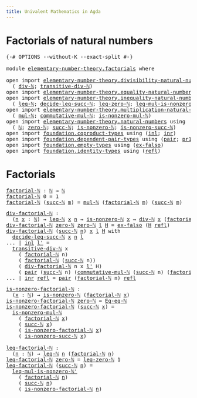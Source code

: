 ```yaml
---
title: Univalent Mathematics in Agda
---
```


# Factorials of natural numbers

<pre class="Agda"><a id="88" class="Symbol">{-#</a> <a id="92" class="Keyword">OPTIONS</a> <a id="100" class="Pragma">--without-K</a> <a id="112" class="Pragma">--exact-split</a> <a id="126" class="Symbol">#-}</a>

<a id="131" class="Keyword">module</a> <a id="138" href="elementary-number-theory.factorials.html" class="Module">elementary-number-theory.factorials</a> <a id="174" class="Keyword">where</a>

<a id="181" class="Keyword">open</a> <a id="186" class="Keyword">import</a> <a id="193" href="elementary-number-theory.divisibility-natural-numbers.html" class="Module">elementary-number-theory.divisibility-natural-numbers</a> <a id="247" class="Keyword">using</a>
  <a id="255" class="Symbol">(</a> <a id="257" href="elementary-number-theory.divisibility-natural-numbers.html#1610" class="Function">div-ℕ</a><a id="262" class="Symbol">;</a> <a id="264" href="elementary-number-theory.divisibility-natural-numbers.html#5534" class="Function">transitive-div-ℕ</a><a id="280" class="Symbol">)</a>
<a id="282" class="Keyword">open</a> <a id="287" class="Keyword">import</a> <a id="294" href="elementary-number-theory.equality-natural-numbers.html" class="Module">elementary-number-theory.equality-natural-numbers</a> <a id="344" class="Keyword">using</a> <a id="350" class="Symbol">(</a><a id="351" href="elementary-number-theory.equality-natural-numbers.html#1960" class="Function">Eq-eq-ℕ</a><a id="358" class="Symbol">)</a>
<a id="360" class="Keyword">open</a> <a id="365" class="Keyword">import</a> <a id="372" href="elementary-number-theory.inequality-natural-numbers.html" class="Module">elementary-number-theory.inequality-natural-numbers</a> <a id="424" class="Keyword">using</a>
  <a id="432" class="Symbol">(</a> <a id="434" href="elementary-number-theory.inequality-natural-numbers.html#1407" class="Function">leq-ℕ</a><a id="439" class="Symbol">;</a> <a id="441" href="elementary-number-theory.inequality-natural-numbers.html#2722" class="Function">decide-leq-succ-ℕ</a><a id="458" class="Symbol">;</a> <a id="460" href="elementary-number-theory.inequality-natural-numbers.html#1747" class="Function">leq-zero-ℕ</a><a id="470" class="Symbol">;</a> <a id="472" href="elementary-number-theory.inequality-natural-numbers.html#5896" class="Function">leq-mul-is-nonzero-ℕ&#39;</a><a id="493" class="Symbol">)</a>
<a id="495" class="Keyword">open</a> <a id="500" class="Keyword">import</a> <a id="507" href="elementary-number-theory.multiplication-natural-numbers.html" class="Module">elementary-number-theory.multiplication-natural-numbers</a> <a id="563" class="Keyword">using</a>
  <a id="571" class="Symbol">(</a> <a id="573" href="elementary-number-theory.multiplication-natural-numbers.html#1176" class="Function">mul-ℕ</a><a id="578" class="Symbol">;</a> <a id="580" href="elementary-number-theory.multiplication-natural-numbers.html#3015" class="Function">commutative-mul-ℕ</a><a id="597" class="Symbol">;</a> <a id="599" href="elementary-number-theory.multiplication-natural-numbers.html#6461" class="Function">is-nonzero-mul-ℕ</a><a id="615" class="Symbol">)</a>
<a id="617" class="Keyword">open</a> <a id="622" class="Keyword">import</a> <a id="629" href="elementary-number-theory.natural-numbers.html" class="Module">elementary-number-theory.natural-numbers</a> <a id="670" class="Keyword">using</a>
  <a id="678" class="Symbol">(</a> <a id="680" href="elementary-number-theory.natural-numbers.html#1444" class="Datatype">ℕ</a><a id="681" class="Symbol">;</a> <a id="683" href="elementary-number-theory.natural-numbers.html#1465" class="InductiveConstructor">zero-ℕ</a><a id="689" class="Symbol">;</a> <a id="691" href="elementary-number-theory.natural-numbers.html#1478" class="InductiveConstructor">succ-ℕ</a><a id="697" class="Symbol">;</a> <a id="699" href="elementary-number-theory.natural-numbers.html#1926" class="Function">is-nonzero-ℕ</a><a id="711" class="Symbol">;</a> <a id="713" href="elementary-number-theory.natural-numbers.html#3025" class="Function">is-nonzero-succ-ℕ</a><a id="730" class="Symbol">)</a>
<a id="732" class="Keyword">open</a> <a id="737" class="Keyword">import</a> <a id="744" href="foundation.coproduct-types.html" class="Module">foundation.coproduct-types</a> <a id="771" class="Keyword">using</a> <a id="777" class="Symbol">(</a><a id="778" href="foundation.coproduct-types.html#1239" class="InductiveConstructor">inl</a><a id="781" class="Symbol">;</a> <a id="783" href="foundation.coproduct-types.html#1262" class="InductiveConstructor">inr</a><a id="786" class="Symbol">)</a>
<a id="788" class="Keyword">open</a> <a id="793" class="Keyword">import</a> <a id="800" href="foundation.dependent-pair-types.html" class="Module">foundation.dependent-pair-types</a> <a id="832" class="Keyword">using</a> <a id="838" class="Symbol">(</a><a id="839" href="foundation-core.dependent-pair-types.html#575" class="InductiveConstructor">pair</a><a id="843" class="Symbol">;</a> <a id="845" href="foundation-core.dependent-pair-types.html#592" class="Field">pr1</a><a id="848" class="Symbol">;</a> <a id="850" href="foundation-core.dependent-pair-types.html#604" class="Field">pr2</a><a id="853" class="Symbol">)</a>
<a id="855" class="Keyword">open</a> <a id="860" class="Keyword">import</a> <a id="867" href="foundation.empty-types.html" class="Module">foundation.empty-types</a> <a id="890" class="Keyword">using</a> <a id="896" class="Symbol">(</a><a id="897" href="foundation-core.empty-types.html#1150" class="Function">ex-falso</a><a id="905" class="Symbol">)</a>
<a id="907" class="Keyword">open</a> <a id="912" class="Keyword">import</a> <a id="919" href="foundation.identity-types.html" class="Module">foundation.identity-types</a> <a id="945" class="Keyword">using</a> <a id="951" class="Symbol">(</a><a id="952" href="foundation-core.identity-types.html#694" class="InductiveConstructor">refl</a><a id="956" class="Symbol">)</a>
</pre>
# Factorials

<pre class="Agda"><a id="factorial-ℕ"></a><a id="985" href="elementary-number-theory.factorials.html#985" class="Function">factorial-ℕ</a> <a id="997" class="Symbol">:</a> <a id="999" href="elementary-number-theory.natural-numbers.html#1444" class="Datatype">ℕ</a> <a id="1001" class="Symbol">→</a> <a id="1003" href="elementary-number-theory.natural-numbers.html#1444" class="Datatype">ℕ</a>
<a id="1005" href="elementary-number-theory.factorials.html#985" class="Function">factorial-ℕ</a> <a id="1017" class="Number">0</a> <a id="1019" class="Symbol">=</a> <a id="1021" class="Number">1</a>
<a id="1023" href="elementary-number-theory.factorials.html#985" class="Function">factorial-ℕ</a> <a id="1035" class="Symbol">(</a><a id="1036" href="elementary-number-theory.natural-numbers.html#1478" class="InductiveConstructor">succ-ℕ</a> <a id="1043" href="elementary-number-theory.factorials.html#1043" class="Bound">m</a><a id="1044" class="Symbol">)</a> <a id="1046" class="Symbol">=</a> <a id="1048" href="elementary-number-theory.multiplication-natural-numbers.html#1176" class="Function">mul-ℕ</a> <a id="1054" class="Symbol">(</a><a id="1055" href="elementary-number-theory.factorials.html#985" class="Function">factorial-ℕ</a> <a id="1067" href="elementary-number-theory.factorials.html#1043" class="Bound">m</a><a id="1068" class="Symbol">)</a> <a id="1070" class="Symbol">(</a><a id="1071" href="elementary-number-theory.natural-numbers.html#1478" class="InductiveConstructor">succ-ℕ</a> <a id="1078" href="elementary-number-theory.factorials.html#1043" class="Bound">m</a><a id="1079" class="Symbol">)</a>
</pre>
<pre class="Agda"><a id="div-factorial-ℕ"></a><a id="1094" href="elementary-number-theory.factorials.html#1094" class="Function">div-factorial-ℕ</a> <a id="1110" class="Symbol">:</a>
  <a id="1114" class="Symbol">(</a><a id="1115" href="elementary-number-theory.factorials.html#1115" class="Bound">n</a> <a id="1117" href="elementary-number-theory.factorials.html#1117" class="Bound">x</a> <a id="1119" class="Symbol">:</a> <a id="1121" href="elementary-number-theory.natural-numbers.html#1444" class="Datatype">ℕ</a><a id="1122" class="Symbol">)</a> <a id="1124" class="Symbol">→</a> <a id="1126" href="elementary-number-theory.inequality-natural-numbers.html#1407" class="Function">leq-ℕ</a> <a id="1132" href="elementary-number-theory.factorials.html#1117" class="Bound">x</a> <a id="1134" href="elementary-number-theory.factorials.html#1115" class="Bound">n</a> <a id="1136" class="Symbol">→</a> <a id="1138" href="elementary-number-theory.natural-numbers.html#1926" class="Function">is-nonzero-ℕ</a> <a id="1151" href="elementary-number-theory.factorials.html#1117" class="Bound">x</a> <a id="1153" class="Symbol">→</a> <a id="1155" href="elementary-number-theory.divisibility-natural-numbers.html#1610" class="Function">div-ℕ</a> <a id="1161" href="elementary-number-theory.factorials.html#1117" class="Bound">x</a> <a id="1163" class="Symbol">(</a><a id="1164" href="elementary-number-theory.factorials.html#985" class="Function">factorial-ℕ</a> <a id="1176" href="elementary-number-theory.factorials.html#1115" class="Bound">n</a><a id="1177" class="Symbol">)</a>
<a id="1179" href="elementary-number-theory.factorials.html#1094" class="Function">div-factorial-ℕ</a> <a id="1195" href="elementary-number-theory.natural-numbers.html#1465" class="InductiveConstructor">zero-ℕ</a> <a id="1202" href="elementary-number-theory.natural-numbers.html#1465" class="InductiveConstructor">zero-ℕ</a> <a id="1209" href="elementary-number-theory.factorials.html#1209" class="Bound">l</a> <a id="1211" href="elementary-number-theory.factorials.html#1211" class="Bound">H</a> <a id="1213" class="Symbol">=</a> <a id="1215" href="foundation-core.empty-types.html#1150" class="Function">ex-falso</a> <a id="1224" class="Symbol">(</a><a id="1225" href="elementary-number-theory.factorials.html#1211" class="Bound">H</a> <a id="1227" href="foundation-core.identity-types.html#694" class="InductiveConstructor">refl</a><a id="1231" class="Symbol">)</a>
<a id="1233" href="elementary-number-theory.factorials.html#1094" class="Function">div-factorial-ℕ</a> <a id="1249" class="Symbol">(</a><a id="1250" href="elementary-number-theory.natural-numbers.html#1478" class="InductiveConstructor">succ-ℕ</a> <a id="1257" href="elementary-number-theory.factorials.html#1257" class="Bound">n</a><a id="1258" class="Symbol">)</a> <a id="1260" href="elementary-number-theory.factorials.html#1260" class="Bound">x</a> <a id="1262" href="elementary-number-theory.factorials.html#1262" class="Bound">l</a> <a id="1264" href="elementary-number-theory.factorials.html#1264" class="Bound">H</a> <a id="1266" class="Keyword">with</a>
  <a id="1273" href="elementary-number-theory.inequality-natural-numbers.html#2722" class="Function">decide-leq-succ-ℕ</a> <a id="1291" href="elementary-number-theory.factorials.html#1260" class="Bound">x</a> <a id="1293" href="elementary-number-theory.factorials.html#1257" class="Bound">n</a> <a id="1295" href="elementary-number-theory.factorials.html#1262" class="Bound">l</a>
<a id="1297" class="Symbol">...</a> <a id="1301" class="Symbol">|</a> <a id="1303" href="foundation.coproduct-types.html#1239" class="InductiveConstructor">inl</a> <a id="1307" href="elementary-number-theory.factorials.html#1307" class="Bound">l&#39;</a> <a id="1310" class="Symbol">=</a>
  <a id="1314" href="elementary-number-theory.divisibility-natural-numbers.html#5534" class="Function">transitive-div-ℕ</a> <a id="1331" class="Bound">x</a>
    <a id="1337" class="Symbol">(</a> <a id="1339" href="elementary-number-theory.factorials.html#985" class="Function">factorial-ℕ</a> <a id="1351" class="Bound">n</a><a id="1352" class="Symbol">)</a>
    <a id="1358" class="Symbol">(</a> <a id="1360" href="elementary-number-theory.factorials.html#985" class="Function">factorial-ℕ</a> <a id="1372" class="Symbol">(</a><a id="1373" href="elementary-number-theory.natural-numbers.html#1478" class="InductiveConstructor">succ-ℕ</a> <a id="1380" class="Bound">n</a><a id="1381" class="Symbol">))</a>
    <a id="1388" class="Symbol">(</a> <a id="1390" href="elementary-number-theory.factorials.html#1094" class="Function">div-factorial-ℕ</a> <a id="1406" class="Bound">n</a> <a id="1408" class="Bound">x</a> <a id="1410" href="elementary-number-theory.factorials.html#1307" class="Bound">l&#39;</a> <a id="1413" class="Bound">H</a><a id="1414" class="Symbol">)</a>
    <a id="1420" class="Symbol">(</a> <a id="1422" href="foundation-core.dependent-pair-types.html#575" class="InductiveConstructor">pair</a> <a id="1427" class="Symbol">(</a><a id="1428" href="elementary-number-theory.natural-numbers.html#1478" class="InductiveConstructor">succ-ℕ</a> <a id="1435" class="Bound">n</a><a id="1436" class="Symbol">)</a> <a id="1438" class="Symbol">(</a><a id="1439" href="elementary-number-theory.multiplication-natural-numbers.html#3015" class="Function">commutative-mul-ℕ</a> <a id="1457" class="Symbol">(</a><a id="1458" href="elementary-number-theory.natural-numbers.html#1478" class="InductiveConstructor">succ-ℕ</a> <a id="1465" class="Bound">n</a><a id="1466" class="Symbol">)</a> <a id="1468" class="Symbol">(</a><a id="1469" href="elementary-number-theory.factorials.html#985" class="Function">factorial-ℕ</a> <a id="1481" class="Bound">n</a><a id="1482" class="Symbol">)))</a>
<a id="1486" class="Symbol">...</a> <a id="1490" class="Symbol">|</a> <a id="1492" href="foundation.coproduct-types.html#1262" class="InductiveConstructor">inr</a> <a id="1496" href="foundation-core.identity-types.html#694" class="InductiveConstructor">refl</a> <a id="1501" class="Symbol">=</a> <a id="1503" href="foundation-core.dependent-pair-types.html#575" class="InductiveConstructor">pair</a> <a id="1508" class="Symbol">(</a><a id="1509" href="elementary-number-theory.factorials.html#985" class="Function">factorial-ℕ</a> <a id="1521" class="Bound">n</a><a id="1522" class="Symbol">)</a> <a id="1524" href="foundation-core.identity-types.html#694" class="InductiveConstructor">refl</a>
</pre>
<pre class="Agda"><a id="is-nonzero-factorial-ℕ"></a><a id="1542" href="elementary-number-theory.factorials.html#1542" class="Function">is-nonzero-factorial-ℕ</a> <a id="1565" class="Symbol">:</a>
  <a id="1569" class="Symbol">(</a><a id="1570" href="elementary-number-theory.factorials.html#1570" class="Bound">x</a> <a id="1572" class="Symbol">:</a> <a id="1574" href="elementary-number-theory.natural-numbers.html#1444" class="Datatype">ℕ</a><a id="1575" class="Symbol">)</a> <a id="1577" class="Symbol">→</a> <a id="1579" href="elementary-number-theory.natural-numbers.html#1926" class="Function">is-nonzero-ℕ</a> <a id="1592" class="Symbol">(</a><a id="1593" href="elementary-number-theory.factorials.html#985" class="Function">factorial-ℕ</a> <a id="1605" href="elementary-number-theory.factorials.html#1570" class="Bound">x</a><a id="1606" class="Symbol">)</a>
<a id="1608" href="elementary-number-theory.factorials.html#1542" class="Function">is-nonzero-factorial-ℕ</a> <a id="1631" href="elementary-number-theory.natural-numbers.html#1465" class="InductiveConstructor">zero-ℕ</a> <a id="1638" class="Symbol">=</a> <a id="1640" href="elementary-number-theory.equality-natural-numbers.html#1960" class="Function">Eq-eq-ℕ</a>
<a id="1648" href="elementary-number-theory.factorials.html#1542" class="Function">is-nonzero-factorial-ℕ</a> <a id="1671" class="Symbol">(</a><a id="1672" href="elementary-number-theory.natural-numbers.html#1478" class="InductiveConstructor">succ-ℕ</a> <a id="1679" href="elementary-number-theory.factorials.html#1679" class="Bound">x</a><a id="1680" class="Symbol">)</a> <a id="1682" class="Symbol">=</a>
  <a id="1686" href="elementary-number-theory.multiplication-natural-numbers.html#6461" class="Function">is-nonzero-mul-ℕ</a>
    <a id="1707" class="Symbol">(</a> <a id="1709" href="elementary-number-theory.factorials.html#985" class="Function">factorial-ℕ</a> <a id="1721" href="elementary-number-theory.factorials.html#1679" class="Bound">x</a><a id="1722" class="Symbol">)</a>
    <a id="1728" class="Symbol">(</a> <a id="1730" href="elementary-number-theory.natural-numbers.html#1478" class="InductiveConstructor">succ-ℕ</a> <a id="1737" href="elementary-number-theory.factorials.html#1679" class="Bound">x</a><a id="1738" class="Symbol">)</a>
    <a id="1744" class="Symbol">(</a> <a id="1746" href="elementary-number-theory.factorials.html#1542" class="Function">is-nonzero-factorial-ℕ</a> <a id="1769" href="elementary-number-theory.factorials.html#1679" class="Bound">x</a><a id="1770" class="Symbol">)</a>
    <a id="1776" class="Symbol">(</a> <a id="1778" href="elementary-number-theory.natural-numbers.html#3025" class="Function">is-nonzero-succ-ℕ</a> <a id="1796" href="elementary-number-theory.factorials.html#1679" class="Bound">x</a><a id="1797" class="Symbol">)</a>

<a id="leq-factorial-ℕ"></a><a id="1800" href="elementary-number-theory.factorials.html#1800" class="Function">leq-factorial-ℕ</a> <a id="1816" class="Symbol">:</a>
  <a id="1820" class="Symbol">(</a><a id="1821" href="elementary-number-theory.factorials.html#1821" class="Bound">n</a> <a id="1823" class="Symbol">:</a> <a id="1825" href="elementary-number-theory.natural-numbers.html#1444" class="Datatype">ℕ</a><a id="1826" class="Symbol">)</a> <a id="1828" class="Symbol">→</a> <a id="1830" href="elementary-number-theory.inequality-natural-numbers.html#1407" class="Function">leq-ℕ</a> <a id="1836" href="elementary-number-theory.factorials.html#1821" class="Bound">n</a> <a id="1838" class="Symbol">(</a><a id="1839" href="elementary-number-theory.factorials.html#985" class="Function">factorial-ℕ</a> <a id="1851" href="elementary-number-theory.factorials.html#1821" class="Bound">n</a><a id="1852" class="Symbol">)</a>
<a id="1854" href="elementary-number-theory.factorials.html#1800" class="Function">leq-factorial-ℕ</a> <a id="1870" href="elementary-number-theory.natural-numbers.html#1465" class="InductiveConstructor">zero-ℕ</a> <a id="1877" class="Symbol">=</a> <a id="1879" href="elementary-number-theory.inequality-natural-numbers.html#1747" class="Function">leq-zero-ℕ</a> <a id="1890" class="Number">1</a>
<a id="1892" href="elementary-number-theory.factorials.html#1800" class="Function">leq-factorial-ℕ</a> <a id="1908" class="Symbol">(</a><a id="1909" href="elementary-number-theory.natural-numbers.html#1478" class="InductiveConstructor">succ-ℕ</a> <a id="1916" href="elementary-number-theory.factorials.html#1916" class="Bound">n</a><a id="1917" class="Symbol">)</a> <a id="1919" class="Symbol">=</a>
  <a id="1923" href="elementary-number-theory.inequality-natural-numbers.html#5896" class="Function">leq-mul-is-nonzero-ℕ&#39;</a>
    <a id="1949" class="Symbol">(</a> <a id="1951" href="elementary-number-theory.factorials.html#985" class="Function">factorial-ℕ</a> <a id="1963" href="elementary-number-theory.factorials.html#1916" class="Bound">n</a><a id="1964" class="Symbol">)</a>
    <a id="1970" class="Symbol">(</a> <a id="1972" href="elementary-number-theory.natural-numbers.html#1478" class="InductiveConstructor">succ-ℕ</a> <a id="1979" href="elementary-number-theory.factorials.html#1916" class="Bound">n</a><a id="1980" class="Symbol">)</a>
    <a id="1986" class="Symbol">(</a> <a id="1988" href="elementary-number-theory.factorials.html#1542" class="Function">is-nonzero-factorial-ℕ</a> <a id="2011" href="elementary-number-theory.factorials.html#1916" class="Bound">n</a><a id="2012" class="Symbol">)</a>
</pre>
